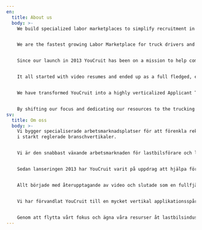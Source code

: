 ```yaml
---
en:
  title: About us
  body: >-
    We build specialized labor marketplaces to simplify recruitment in highly regulated industry verticals. 


    We are the fastest growing Labor Marketplace for truck drivers and trucking companies in the US.


    Since our launch in 2013 YouCruit has been on a mission to help companies achieve their hiring goals and build their teams more efficiently.


    It all started with video resumes and ended up as a full fledged, end to end hiring solution for companies across all industries. We are proud to conclude that we’ve serviced over 18,000 companies in over 40 countries. Unfortunately, we now have to say goodbye to some of you as we embark on a new era for YouCruit.


    We have transformed YouCruit into a highly verticalized Applicant Tracking Platform tailored to industry specific verticals with unique sets of challenges, beginning with the US Trucking Industry.


    By shifting our focus and dedicating our resources to the trucking industry, we can ensure that the smaller pool of companies we continue to service will get the best product on the market. A product that is 100% in tune with their needs and expectations.
sv:
  title: Om oss
  body: >-
    Vi bygger specialiserade arbetsmarknadsplatser för att förenkla rekrytering
    i starkt reglerade branschvertikaler.


    Vi är den snabbast växande arbetsmarknaden för lastbilsförare och lastbilföretag i USA.


    Sedan lanseringen 2013 har YouCruit varit på uppdrag att hjälpa företag att uppnå sina anställningsmål och bygga upp sina team mer effektivt.


    Allt började med återupptagande av video och slutade som en fullfjädrad lösning från början till slut för företag i alla branscher. Vi är stolta över att dra slutsatsen att vi har betjänat över 18 000 företag i över 40 länder. Tyvärr måste vi nu säga adjö till några av er när vi inleder en ny era för YouCruit.


    Vi har förvandlat YouCruit till en mycket vertikal applikationsspårningsplattform som är skräddarsydd för branschspecifika vertikaler med unika uppsättningar utmaningar, som börjar med den amerikanska lastbilsindustrin.


    Genom att flytta vårt fokus och ägna våra resurser åt lastbilsindustrin kan vi se till att den mindre poolen av företag vi fortsätter att betjäna får den bästa produkten på marknaden. En produkt som är 100% i linje med deras behov och förväntningar.
---
```

